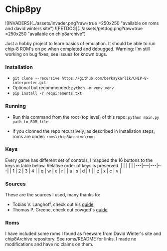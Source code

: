 # Chip8py

![INVADERS](../assets/invader.png?raw=true =250x250 "available on roms and david winters site")
![PETDOG](../assets/petdog.png?raw=true =250x250 "available on chip8archive")

Just a hobby project to learn basics of emulation.
It should be able to run chip-8 ROM's on pc when completed and debugged.
Warning: I'm still working on bug fixes, see issues for known bugs.

### Installation
* `git clone --recursive https://github.com/berkaykarlik/CHIP-8-interpreter.git`
* Optional but recommended: `python -m venv venv`
* `pip install -r requirements.txt`

### Running

* Run this command from the root (top level) of this repo:
`python main.py path_to_ROM_file`

* if you clonned the repo recursively, as described in installation steps, roms are under: `roms\chip8Archive\roms`

### Keys
Every game has different set of controls, I mapped the 16 buttons to the keys in table below.
Relative order of keys is preserved.
|   |   |   |   |
|---|---|---|---|
| 1 | 2 | 3 | 4 |
| q | w | e | r |
| a | s | d | f |
| z | x | c | v |
### Sources

These are the sources I used, many thanks to:

* Tobias V. Langhoff, check out his [guide](https://tobiasvl.github.io/blog/write-a-chip-8-emulator/)
* Thomas P. Greene, check out cowgod's [guide](http://devernay.free.fr/hacks/chip8/C8TECH10.HTM)


### Roms

I have included some roms I found as freeware from David Winter's site and chip8Archive repository.
See roms/README for links. I made no modifications and have no claims on them.
